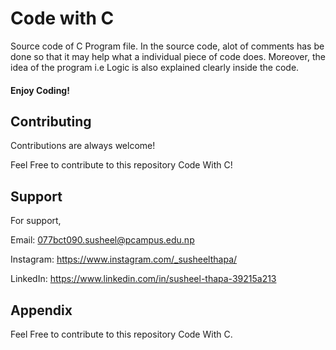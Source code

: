 
# Code with C 

Source code of C Program file. In the source code, alot of 
comments has be done so that it may help what a individual piece of code does.
Moreover, the idea of the program i.e Logic is also explained clearly inside the code.
#### Enjoy Coding!
 


## Contributing

Contributions are always welcome!

Feel Free to contribute to this repository Code With C!


  
## Support

For support, 

Email:  077bct090.susheel@pcampus.edu.np

Instagram: https://www.instagram.com/_susheelthapa/

LinkedIn:  https://www.linkedin.com/in/susheel-thapa-39215a213

  
## Appendix

Feel Free to contribute to this repository Code With C.

  